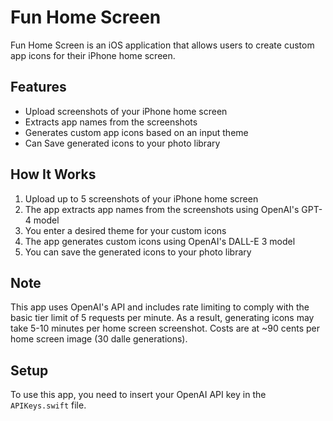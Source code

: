 # Fun Home Screen

Fun Home Screen is an iOS application that allows users to create custom app icons for their iPhone home screen.

## Features

- Upload screenshots of your iPhone home screen
- Extracts app names from the screenshots
- Generates custom app icons based on an input theme
- Can Save generated icons to your photo library

## How It Works

1. Upload up to 5 screenshots of your iPhone home screen
2. The app extracts app names from the screenshots using OpenAI's GPT-4 model
3. You enter a desired theme for your custom icons
4. The app generates custom icons using OpenAI's DALL-E 3 model
5. You can save the generated icons to your photo library

## Note

This app uses OpenAI's API and includes rate limiting to comply with the basic tier limit of 5 requests per minute. As a result, generating icons may take 5-10 minutes per home screen screenshot. Costs are at ~90 cents per home screen image (30 dalle generations). 

## Setup

To use this app, you need to insert your OpenAI API key in the `APIKeys.swift` file.
